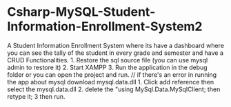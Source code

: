 # Csharp-MySQL-Student-Information-Enrollment-System2
A Student Information Enrollment System where its have a dashboard where you can see the tally of the student in every grade and semester and have a CRUD Functionalities. 1. Restore the sql source file (you can use mysql admin to restore it) 2. Start XAMPP 3. Run the application in the debug folder or you can open the project and run.  // if there's an error in running the app about mysql  download mysql.data.dll  1. Click add reference then select the mysql.data.dll 2. delete the "using MySql.Data.MySqlClient; then retype it; 3 then run.
